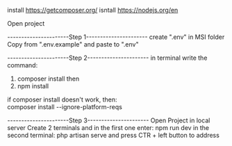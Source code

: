 install https://getcomposer.org/
isntall https://nodejs.org/en

Open project

----------------------Step 1----------------------
create ".env" in MSI folder
Copy from ".env.example" and paste to ".env"

----------------------Step 2----------------------
in terminal write the command:

1.    composer install
then
2.    npm install

if composer install doesn't work, then:  
composer install --ignore-platform-reqs

----------------------Step 3----------------------
Open Project in local server
Create 2 terminals and in the first one enter:
        npm run dev
in the second terminal:
        php artisan serve
and press CTR + left button to address


